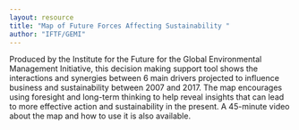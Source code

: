 ```yaml
---
layout: resource
title: "Map of Future Forces Affecting Sustainability "
author: "IFTF/GEMI"
---
```


Produced by the Institute for the Future for the Global Environmental Management Initiative, this decision making support tool shows the interactions and synergies between 6 main drivers projected to influence business and sustainability between 2007 and 2017.  The map encourages using foresight and long-term thinking to help reveal insights that can lead to more effective action and sustainability in the present.  A 45-minute video about the map and how to use it is also available.
